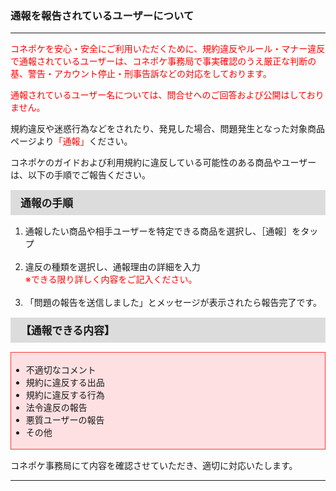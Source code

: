 <h3>通報を報告されているユーザーについて</h3>
<hr>

<font color="#ff0000">コネポケを安心・安全にご利用いただくために、規約違反やルール・マナー違反で通報されているユーザーは、コネポケ事務局で事実確認のうえ厳正な判断の基、警告・アカウント停止・刑事告訴などの対応をしております。
  
通報されているユーザー名については、問合せへのご回答および公開はしておりません。</font>

規約違反や迷惑行為などをされたり、発見した場合、問題発生となった対象商品ページより<font color="#ff0000">「通報」</font>ください。

コネポケのガイドおよび利用規約に違反している可能性のある商品やユーザーは、以下の手順でご報告ください。

<div style="padding: 7px 15px; margin-top: 15px; margin-bottom: 15px; border: 1px solid #dcdcdc; background-color: #dcdcdc; font-size: 120%">
<strong>通報の手順</strong>
</div>

<ol>
<li>通報したい商品や相手ユーザーを特定できる商品を選択し、［通報］をタップ</li>
<br>
<li>違反の種類を選択し、通報理由の詳細を入力<br>
<font color="#ff0000">※できる限り詳しく内容をご記入ください。</font></li>
<br>
<li>「問題の報告を送信しました」とメッセージが表示されたら報告完了です。</li>
</ol>

<div style="padding: 7px 15px; margin-top: 15px; margin-bottom: 15px; border: 1px solid #dcdcdc; background-color: #dcdcdc; font-size: 120%">
<strong>【通報できる内容】</strong>
</div>

<div style="padding: 3px 15px 3px 0px; margin-top: 15px; margin-bottom: 15px; border: 1px solid #ff3333; background-color: #ffe0e2;">
<ul>
<li>不適切なコメント</li>
<li>規約に違反する出品</li>
<li>規約に違反する行為</li>
<li>法令違反の報告</li>
<li>悪質ユーザーの報告</li>
<li>その他
</ul>
</div>

コネポケ事務局にて内容を確認させていただき、適切に対応いたします。

<hr>
